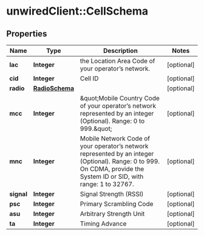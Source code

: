 # unwiredClient::CellSchema

## Properties
Name | Type | Description | Notes
------------ | ------------- | ------------- | -------------
**lac** | **Integer** | the Location Area Code of your operator’s network. | [optional] 
**cid** | **Integer** | Cell ID | [optional] 
**radio** | [**RadioSchema**](RadioSchema.md) |  | [optional] 
**mcc** | **Integer** | \&quot;Mobile Country Code of your operator’s network represented by an integer (Optional). Range: 0 to 999.\&quot; | [optional] 
**mnc** | **Integer** | Mobile Network Code of your operator’s network represented by an integer (Optional). Range: 0 to 999. On CDMA, provide the System ID or SID, with range: 1 to 32767. | [optional] 
**signal** | **Integer** | Signal Strength (RSSI) | [optional] 
**psc** | **Integer** | Primary Scrambling Code | [optional] 
**asu** | **Integer** | Arbitrary Strength Unit | [optional] 
**ta** | **Integer** | Timing Advance | [optional] 


